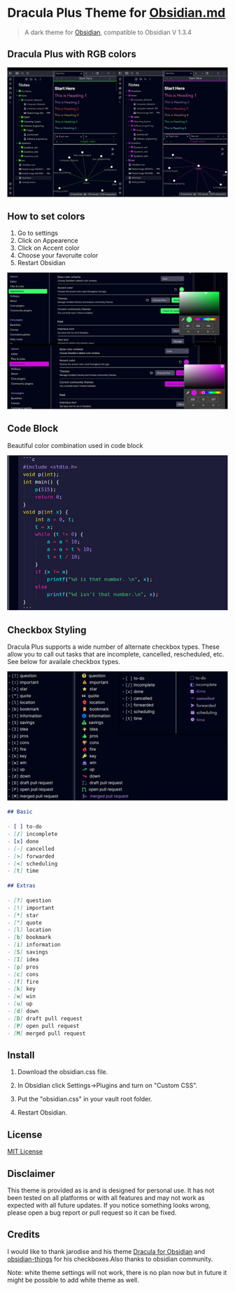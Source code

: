 # Dracula Plus Theme for [Obsidian.md](https://obsidian.md)

> A dark theme for [Obsidian](https://obisidian.md), compatible to Obsidian V 1.3.4

## Dracula Plus with RGB colors

![Screenshot](./final_demo.png)

## How to set colors

1. Go to settings
2. Click on Appearence
3. Click on Accent color
4. Choose your favoruite color
5. Restart Obsidian

![Screenshot](./rgb.png)

## Code Block

Beautiful color combination used in code block

![screenshot](./code.png)

## Checkbox Styling

Dracula Plus supports a wide number of alternate checkbox types. These allow you to call out tasks that are incomplete, cancelled, rescheduled, etc. See below for availale checkbox types.

![screenshot](./checkbox_list.png)

```markdown
## Basic

- [ ] to-do
- [/] incomplete
- [x] done
- [-] cancelled
- [>] forwarded
- [<] scheduling
- [t] time

## Extras

- [?] question
- [!] important
- [*] star
- ["] quote
- [l] location
- [b] bookmark
- [i] information
- [S] savings
- [I] idea
- [p] pros
- [c] cons
- [f] fire
- [k] key
- [w] win
- [u] up
- [d] down
- [D] draft pull request
- [P] open pull request
- [M] merged pull request
```

## Install

1. Download the obsidian.css file.

2. In Obsidian click Settings->Plugins and turn on "Custom CSS".

3. Put the "obsidian.css" in your vault root folder.

4. Restart Obsidian.

## License

[MIT License](./LICENSE)

## Disclaimer

This theme is provided as is and is designed for personal use. It has not
been tested on all platforms or with all features and may not work as expected
with all future updates. If you notice something looks wrong, please open a bug
report or pull request so it can be fixed.

## Credits

I would like to thank jarodise and his theme [Dracula for Obsidian](https://github.com/jarodise/Dracula-for-Obsidian.md) and [obsidian-things](https://github.com/colineckert/obsidian-things) for his checkboxes.Also thanks to obsidian community.

Note: white theme settings will not work, there is no plan now but in future it might be possible to add white theme as well.
